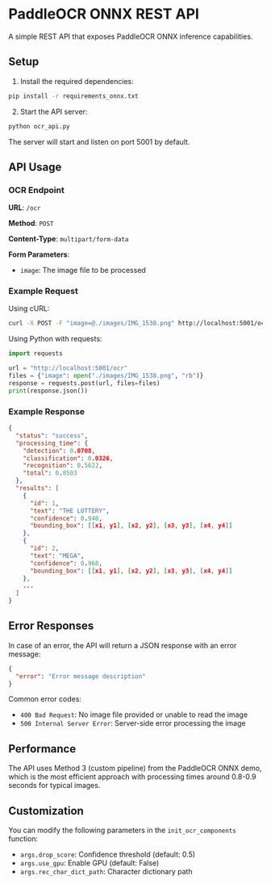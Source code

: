 # PaddleOCR ONNX REST API

A simple REST API that exposes PaddleOCR ONNX inference capabilities.

## Setup

1. Install the required dependencies:

```bash
pip install -r requirements_onnx.txt
```

2. Start the API server:

```bash
python ocr_api.py
```

The server will start and listen on port 5001 by default.

## API Usage

### OCR Endpoint

**URL**: `/ocr`

**Method**: `POST`

**Content-Type**: `multipart/form-data`

**Form Parameters**:

- `image`: The image file to be processed

### Example Request

Using cURL:

```bash
curl -X POST -F "image=@./images/IMG_1538.png" http://localhost:5001/ocr
```

Using Python with requests:

```python
import requests

url = "http://localhost:5001/ocr"
files = {"image": open("./images/IMG_1538.png", "rb")}
response = requests.post(url, files=files)
print(response.json())
```

### Example Response

```json
{
  "status": "success",
  "processing_time": {
    "detection": 0.0708,
    "classification": 0.0326,
    "recognition": 0.5622,
    "total": 0.8503
  },
  "results": [
    {
      "id": 1,
      "text": "THE LOTTERY",
      "confidence": 0.948,
      "bounding_box": [[x1, y1], [x2, y2], [x3, y3], [x4, y4]]
    },
    {
      "id": 2,
      "text": "MEGA",
      "confidence": 0.968,
      "bounding_box": [[x1, y1], [x2, y2], [x3, y3], [x4, y4]]
    },
    ...
  ]
}
```

## Error Responses

In case of an error, the API will return a JSON response with an error message:

```json
{
  "error": "Error message description"
}
```

Common error codes:

- `400 Bad Request`: No image file provided or unable to read the image
- `500 Internal Server Error`: Server-side error processing the image

## Performance

The API uses Method 3 (custom pipeline) from the PaddleOCR ONNX demo, which is the most efficient approach with processing times around 0.8-0.9 seconds for typical images.

## Customization

You can modify the following parameters in the `init_ocr_components` function:

- `args.drop_score`: Confidence threshold (default: 0.5)
- `args.use_gpu`: Enable GPU (default: False)
- `args.rec_char_dict_path`: Character dictionary path
